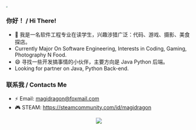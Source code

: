 <!--
**MagiDrag0n/MagiDrag0n** is a ✨ _special_ ✨ repository because its `README.md` (this file) appears on your GitHub profile.

Here are some ideas to get you started:

- 🔭 I’m currently working on ...
- 🌱 I’m currently learning ...
- 👯 I’m looking to collaborate on ...
- 🤔 I’m looking for help with ...
- 💬 Ask me about ...
- 📫 How to reach me: ...
- 😄 Pronouns: ...
- ⚡ Fun fact: ...
-->

<img src="https://cdn.jsdelivr.net/gh/MagiDrag0n/PicBed/img/friendlink.png" style="zoom: 25%;" />

### 你好！  /  Hi There! 
- 🔭 我是一名软件工程专业在读学生，兴趣涉猎广泛：代码、游戏、摄影、美食探店。
- Currently Major On Software Engineering, Interests in Coding, Gaming, Photography N Food.
- 😄 寻找一些开发搞事情的小伙伴，主要方向是 Java Python 后端。
- Looking for partner on Java, Python Back-end.

<!-- <div align="center">
<img src="https://github-readme-streak-stats.herokuapp.com/?user=MagiDrag0n" /> 
<img src="https://github-readme-stats.vercel.app/api/top-langs/?username=MagiDrag0n" /> 
</div>
 -->

### 联系我  /  Contacts Me
- ⚡ Email: magidragon@foxmail.com
- 🎮 STEAM: https://steamcommunity.com/id/magidragon

<div align="center">
<img src="https://visitor-badge.glitch.me/badge?page_id=MagiDrag0n" />
</div>





